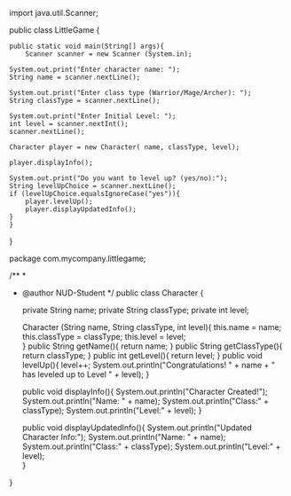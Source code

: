 import java.util.Scanner;

public class LittleGame {
    
    public static void main(String[] args){
        Scanner scanner = new Scanner (System.in);
    
    System.out.print("Enter character name: ");
    String name = scanner.nextLine();
    
    System.out.print("Enter class type (Warrior/Mage/Archer): ");
    String classType = scanner.nextLine();
    
    System.out.print("Enter Initial Level: ");
    int level = scanner.nextInt();
    scanner.nextLine();
    
    Character player = new Character( name, classType, level);
    
    player.displayInfo();
 
    System.out.print("Do you want to level up? (yes/no):");
    String levelUpChoice = scanner.nextLine();
    if (levelUpChoice.equalsIgnoreCase("yes")){
        player.levelUp();
        player.displayUpdatedInfo();
    }
    }
}



package com.mycompany.littlegame;

/**
 *
 * @author NUD-Student
 */
public class Character {
    
    private String name;
    private String classType;
    private int level;
    
    Character (String name, String classType, int level){
        this.name = name;
        this.classType = classType;
        this.level = level;       
    }
    public String getName(){
        return name;
    }
    public String getClassType(){
        return classType;
    }
    public int getLevel(){
        return level;
    }
    public void levelUp(){
        level++;
        System.out.println("Congratulations! " + name + " has leveled up to Level " + level);
    }
    
    public void displayInfo(){
        System.out.println("Character Created!");
        System.out.println("Name: " + name);
        System.out.println("Class:" + classType);
        System.out.println("Level:" + level);
    }
    
    public void displayUpdatedInfo(){
        System.out.println("Updated Character Info:");
        System.out.println("Name: " + name);
        System.out.println("Class:" + classType);
        System.out.println("Level:" + level);    
}

    
}
